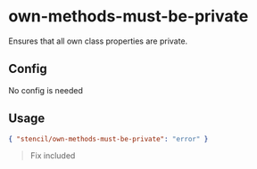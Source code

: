# own-methods-must-be-private

Ensures that all own class properties are private.

## Config

No config is needed

## Usage

```json
{ "stencil/own-methods-must-be-private": "error" }
```

> Fix included
